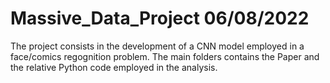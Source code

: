 # Massive_Data_Project 06/08/2022

The project consists in the development of a CNN model employed in a face/comics regognition problem.
The main folders contains the Paper and the relative Python code employed in the analysis.
